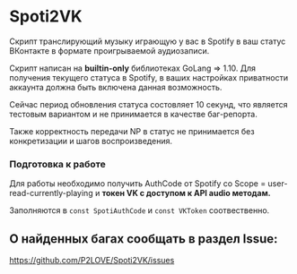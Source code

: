 # Spoti2VK

Скрипт транслирующий музыку играющую у вас в Spotify в ваш статус ВКонтакте в формате проигрываемой аудиозаписи.

Скрипт написан на **builtin-only** библиотеках GoLang => 1.10.
Для получения текущего статуса в Spotify, в ваших настройках приватности аккаунта должна быть включена данная возможность.

Сейчас период обновления статуса состовляет 10 секунд, что является тестовым вариантом и не принимается в качестве баг-репорта.

Также корректность передачи NP в статус не принимается без конкретизации и шагов воспроизведения.

### Подготовка к работе

Для работы необходимо получить AuthCode от Spotify со Scope = user-read-currently-playing и **токен VK с доступом к API audio методам.**

Заполняются в `const SpotiAuthCode` и `const VKToken` соотвественно.



## О найденных багах сообщать в раздел Issue:
https://github.com/P2LOVE/Spoti2VK/issues
